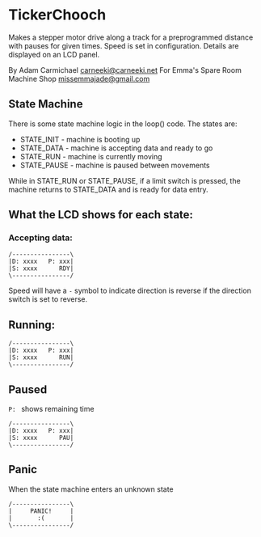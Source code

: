 # TickerChooch

Makes a stepper motor drive along a track for a preprogrammed distance with
pauses for given times. Speed is set in configuration. Details are displayed on
an LCD panel.

By Adam Carmichael <carneeki@carneeki.net>
For Emma's Spare Room Machine Shop <missemmajade@gmail.com>

## State Machine
There is some state machine logic in the loop() code. The states are:
* STATE_INIT  - machine is booting up
* STATE_DATA  - machine is accepting data and ready to go
* STATE_RUN   - machine is currently moving
* STATE_PAUSE - machine is paused between movements

While in STATE_RUN or STATE_PAUSE, if a limit switch is pressed, the machine
returns to STATE_DATA and is ready for data entry.

## What the LCD shows for each state:

### Accepting data:
```
/----------------\
|D: xxxx   P: xxx|
|S: xxxx      RDY|
\----------------/
```
Speed will have a `-` symbol to indicate direction is reverse
if the direction switch is set to reverse.


## Running:
```
/----------------\
|D: xxxx   P: xxx|
|S: xxxx      RUN|
\----------------/
```

## Paused
`P: ` shows remaining time
```
/----------------\
|D: xxxx   P: xxx|
|S: xxxx      PAU|
\----------------/
```

## Panic
When the state machine enters an unknown state
```
/----------------\
|     PANIC!     |
|       :(       |
\----------------/
```

